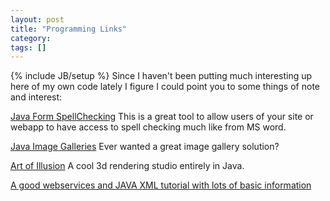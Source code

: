 ```yaml
---
layout: post
title: "Programming Links"
category:
tags: []
---
```

{% include JB/setup %}
Since I haven't been putting much interesting up here of my own code lately I figure I could point you to some things of note and interest:

<a href="http://www.broken-notebook.com/spell.php">Java Form SpellChecking</a> This is a great tool to allow users of your site or webapp to have access to spell checking much like from MS word.

<a href="http://cocoongallery.sourceforge.net/">Java Image Galleries</a> Ever wanted a great image gallery solution?

<a href="http://aoi.sourceforge.net/">Art of Illusion</a> A cool 3d rendering studio entirely in Java.

<a href="http://java.sun.com/webservices/docs/1.3/tutorial/doc/">A good webservices and JAVA XML tutorial with lots of basic information</a>